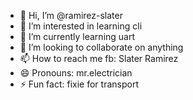 - 👋 Hi, I’m @ramirez-slater
- 👀 I’m interested in learning cli
- 🌱 I’m currently learning uart
- 💞️ I’m looking to collaborate on anything 
- 📫 How to reach me fb: Slater Ramirez 
- 😄 Pronouns: mr.electrician
- ⚡ Fun fact: fixie for transport

<!---
ramirez-slater/ramirez-slater is a ✨ special ✨ repository because its `README.md` (this file) appears on your GitHub profile.
You can click the Preview link to take a look at your changes.
--->
